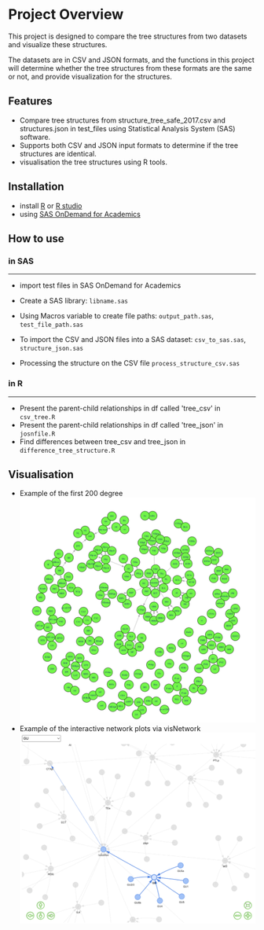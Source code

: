 # Project Overview

This project is designed to compare the tree structures from two datasets and visualize these structures.

The datasets are in CSV and JSON formats, and the functions in this project will determine whether the tree structures
from these formats are the same or not, and provide visualization for the structures.

## Features

- Compare tree structures from structure_tree_safe_2017.csv and structures.json in test_files using Statistical Analysis
  System (SAS) software.
- Supports both CSV and JSON input formats to determine if the tree structures are identical.
- visualisation the tree structures using R tools.

## Installation

- install [R](https://www.r-project.org/) or [R studio](https://posit.co/download/rstudio-desktop/)
- using [SAS OnDemand for Academics](http://welcome.oda.sas.com)

## How to use

### in SAS

---

- import test files in SAS OnDemand for Academics

- Create a SAS library: ``libname.sas``

- Using Macros variable to create file paths: ``output_path.sas``, ``test_file_path.sas``

- To import the CSV and JSON files into a SAS dataset: ``csv_to_sas.sas``, ``structure_json.sas``

- Processing the structure on the CSV file ``process_structure_csv.sas``

### in R

---

- Present the parent-child relationships in df called 'tree_csv' in ``csv_tree.R``
- Present the parent-child relationships in df called 'tree_json' in ``josnfile.R``
- Find differences between tree_csv and tree_json in ``difference_tree_structure.R``

## Visualisation

- Example of the first 200 degree
![Example of the first 200 degree](/figures/example_thefirst200.png)
- Example of the interactive network plots via visNetwork
![Example of Network visualisation](/figures/example_network_graph.png)
